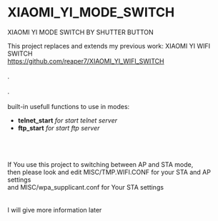 # XIAOMI_YI_MODE_SWITCH
XIAOMI YI MODE SWITCH BY SHUTTER BUTTON

This project replaces and extends my previous work: XIAOMI YI WIFI SWITCH<br />
https://github.com/reaper7/XIAOMI_YI_WIFI_SWITCH<br />
<br />
.<br />
<br />
.<br />
<br />
built-in usefull functions to use in modes:
- **telnet_start** *for start telnet server*
- **ftp_start**    *for start ftp server*

<br /><br /><br />
If You use this project to switching between AP and STA mode,<br />
then please look and edit MISC/TMP.WIFI.CONF for your STA and AP settings<br />
and MISC/wpa_supplicant.conf for Your STA settings<br />
<br /><br />
I will give more information later
